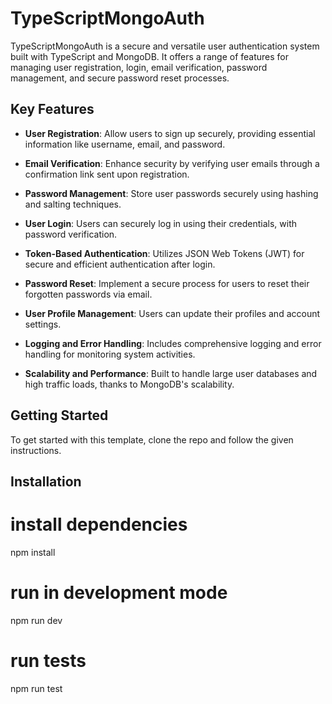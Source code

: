 # TypeScriptMongoAuth

TypeScriptMongoAuth is a secure and versatile user authentication system built with TypeScript and MongoDB. It offers a range of features for managing user registration, login, email verification, password management, and secure password reset processes.

## Key Features

- **User Registration**: Allow users to sign up securely, providing essential information like username, email, and password.

- **Email Verification**: Enhance security by verifying user emails through a confirmation link sent upon registration.

- **Password Management**: Store user passwords securely using hashing and salting techniques.

- **User Login**: Users can securely log in using their credentials, with password verification.

- **Token-Based Authentication**: Utilizes JSON Web Tokens (JWT) for secure and efficient authentication after login.

- **Password Reset**: Implement a secure process for users to reset their forgotten passwords via email.

- **User Profile Management**: Users can update their profiles and account settings.

- **Logging and Error Handling**: Includes comprehensive logging and error handling for monitoring system activities.

- **Scalability and Performance**: Built to handle large user databases and high traffic loads, thanks to MongoDB's scalability.

## Getting Started

To get started with this template, clone the repo and follow the given instructions.

## Installation

# install dependencies

npm install

# run in development mode

npm run dev

# run tests

npm run test
